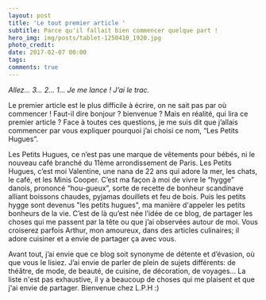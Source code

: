 ```yaml
---
layout: post
title: 'Le tout premier article '
subtitle: Parce qu'il fallait bien commencer quelque part !
hero_img: img/posts/tablet-1250410_1920.jpg
photo_credit:
date: 2017-02-07 00:00
tags:
comments: true
---
```

_Allez… 3… 2… 1… Je me lance ! J’ai le trac._

Le premier article est le plus difficile à écrire, on ne sait pas par où commencer ! Faut-il dire bonjour ? bienvenue ? Mais en réalité, qui lira ce premier article ? Face à toutes ces questions, je me suis dit que j’allais commencer par vous expliquer pourquoi j’ai choisi ce nom, “Les Petits Hugues”.

Les Petits Hugues, ce n’est pas une marque de vêtements pour bébés, ni le nouveau café branché du 11ème arrondissement de Paris. Les Petits Hugues, c’est moi Valentine, une nana de 22 ans qui adore la mer, les chats, le café, et les Minis Cooper. C’est ma façon à moi de vivre le “hygge” danois, prononcé “hou-gueux”, sorte de recette de bonheur scandinave alliant boissons chaudes, pyjamas douillets et feu de bois. Puis les petits hygge sont devenus "les petits hugues", ma manière d'appeler les petits bonheurs de la vie. C’est de là qu’est née l’idée de ce blog, de partager les choses qui me passent par la tête ou que j’ai observées autour de moi. Vous croiserez parfois Arthur, mon amoureux, dans des articles culinaires; il adore cuisiner et a envie de partager ça avec vous.

Avant tout, j’ai envie que ce blog soit synonyme de détente et d’évasion, où que vous le lisiez. J’ai envie de parler de plein de sujets différents: de théâtre, de mode, de beauté, de cuisine, de décoration, de voyages... La liste n'est pas exhaustive, il y a beaucoup de choses qui me plaisent et que j'ai envie de partager. Bienvenue chez L.P.H :)
